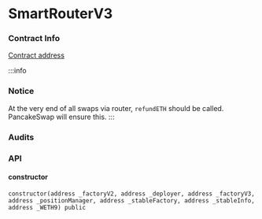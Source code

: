 # SmartRouterV3

### Contract Info

[Contract address](/contracts/exchange/v3/addresses)

:::info
### Notice

At the very end of all swaps via router, `refundETH` should be called. PancakeSwap will ensure this.
:::

### Audits

### API

#### constructor

`constructor(address _factoryV2, address _deployer, address _factoryV3, address _positionManager, address _stableFactory, address _stableInfo, address _WETH9) public`
